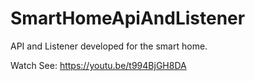 # SmartHomeApiAndListener
API and Listener developed for the smart home.

Watch See:
https://youtu.be/t994BjGH8DA
